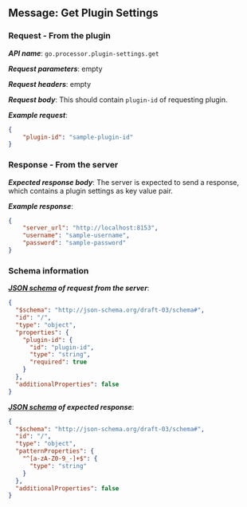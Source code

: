 ## Message: Get Plugin Settings
 
### Request - From the plugin

***API name***: `go.processor.plugin-settings.get`

***Request parameters***: empty

***Request headers***: empty

***Request body***: This should contain `plugin-id` of requesting plugin.

***Example request***:

```json
{
    "plugin-id": "sample-plugin-id"
}
```

### Response - From the server

***Expected response body***: The server is expected to send a response, which contains a plugin settings as key value pair.

***Example response***:

```json
{
    "server_url": "http://localhost:8153",
    "username": "sample-username",
    "password": "sample-password"
}
```

### Schema information

***[JSON schema](http://json-schema.org) of request from the server***:

```json
{
  "$schema": "http://json-schema.org/draft-03/schema#",
  "id": "/",
  "type": "object",
  "properties": {
    "plugin-id": {
      "id": "plugin-id",
      "type": "string",
      "required": true
    }
  },
  "additionalProperties": false
}
```

***[JSON schema](http://json-schema.org) of expected response***:

```json
{
  "$schema": "http://json-schema.org/draft-03/schema#",
  "id": "/",
  "type": "object",
  "patternProperties": {
    "^[a-zA-Z0-9_-]+$": {
      "type": "string"
    }
  },
  "additionalProperties": false
}
```
